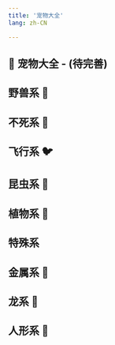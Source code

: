 ```yaml
---
title: '宠物大全'
lang: zh-CN

---
```



## 🐉 宠物大全 - (待完善)

<Valine />

## 野兽系 🦖
<Pet
  :pet="{
    num: '001',
    name: '虎人',
    level: 2,
    type: 'normal',
    images: {
      default: 'https://user-images.githubusercontent.com/78347270/115937668-69804200-a4d3-11eb-88d8-411c3fb1a650.gif',
    },
    race: '兽',
  }"
/>

<Pet
  :pet="{
    num: '002',
    name: '貓妖',
    level: 2,
    type: 'normal',
    images: {
      default: 'https://user-images.githubusercontent.com/78347270/115937654-67b67e80-a4d3-11eb-8328-66a62e20304e.gif',
    },
    race: '兽',
  }"
/>

<Pet
  :pet="{
    num: '003',
    name: '羅剎',
    level: 3,
    type: 'silver',
    images: {
      default: 'https://user-images.githubusercontent.com/78347270/115937667-69804200-a4d3-11eb-8c5f-26aa632e9bb4.gif',
    },
    race: '兽',
  }"
/>

<Pet
  :pet="{
    num: '004',
    name: '貓人',
    level: 3,
    type: 'silver',
    images: {
      default: 'https://user-images.githubusercontent.com/78347270/115937687-6dac5f80-a4d3-11eb-9ba0-89362a0055e4.gif',
    },
    race: '兽',
  }"
/>

<Pet
  :pet="{
    num: '004',
    name: '惡魔貓',
    level: 3,
    type: 'silver',
    images: {
      default: 'https://user-images.githubusercontent.com/78347270/115937679-6be29c00-a4d3-11eb-9769-531c2aaedff0.gif',
    },
    race: '兽',
  }"
/>

<Pet
  :pet="{
    num: '006',
    name: '妖狐',
    level: 4,
    type: 'silver',
    images: {
      default: 'https://user-images.githubusercontent.com/78347270/115937645-65542480-a4d3-11eb-870b-abbe6e95af4f.gif',
    },
    race: '兽',
  }"
/>

<Pet
  :pet="{
    num: '007',
    name: '穴熊',
    level: 3,
    type: 'normal',
    images: {
      default: 'https://raw.githubusercontent.com/crossgate-book/crossgate-images/main/04_%E5%AE%A0%E7%89%A9/%E9%87%8E%E5%85%BD%E7%B3%BB/%E7%A9%B4%E7%86%8A.gif',
    },
    race: '兽',
  }"
/>

<Pet
  :pet="{
    num: '008',
    name: '赤熊',
    level: 5,
    type: 'normal',
    images: {
      default: 'https://user-images.githubusercontent.com/78347270/115937658-684f1500-a4d3-11eb-9304-46bff29e7f66.gif',
    },
    race: '兽',
  }"
/>

<Pet
  :pet="{
    num: '009',
    name: '北極熊',
    level: 5,
    type: 'normal',
    images: {
      default: 'https://user-images.githubusercontent.com/78347270/115937625-61280700-a4d3-11eb-8ea9-cac79a13c12c.gif',
    },
    race: '兽',
  }"
/>

<Pet
  :pet="{
    num: '010',
    name: '赤目黑熊',
    level: 6,
    type: 'silver',
    images: {
      default: 'https://user-images.githubusercontent.com/78347270/115937655-67b67e80-a4d3-11eb-9962-9c511c17ec79.gif',
    },
    race: '兽',
  }"
/>

<Pet
  :pet="{
    num: '011',
    name: '貓熊',
    level: 7,
    type: 'gold',
    images: {
      default: 'https://user-images.githubusercontent.com/78347270/115937691-6edd8c80-a4d3-11eb-90d2-c4e7fddd8e9b.gif',
    },
    race: '兽',
  }"
/>

<Pet
  :pet="{
    num: '012',
    name: '大地鼠',
    level: 1,
    type: 'normal',
    images: {
      default: 'https://user-images.githubusercontent.com/78347270/115937647-65ecbb00-a4d3-11eb-8337-967c67d8aaa6.gif',
    },
    race: '兽',
  }"
/>

<Pet
  :pet="{
    num: '013',
    name: '惡夢鼠',
    level: 2,
    type: 'sliver',
    images: {
      default: 'https://user-images.githubusercontent.com/78347270/115937678-6be29c00-a4d3-11eb-8dbf-e28571541dc0.gif',
    },
    race: '兽',
  }"
/>
<Pet
  :pet="{
    num: '014',
    name: '火焰鼠',
    level: 1,
    type: 'normal',
    images: {
      default: 'https://user-images.githubusercontent.com/78347270/115937678-6be29c00-a4d3-11eb-8dbf-e28571541dc0.gif',
    },
    race: '兽',
  }"
/>
<Pet
  :pet="{
    num: '015',
    name: '寶石鼠',
    level: 2,
    type: 'sliver',
    images: {
      default: 'https://user-images.githubusercontent.com/78347270/115937664-68e7ab80-a4d3-11eb-9502-80b5f76af214.gif',
    },
    race: '兽',
  }"
/>
<Pet
  :pet="{
    num: '016',
    name: '水藍鼠',
    level: 6,
    type: 'gold',
    images: {
      default: 'https://user-images.githubusercontent.com/78347270/115937617-5f5e4380-a4d3-11eb-9e77-75e36722190d.gif',
    },
    race: '兽',
  }"
/>
<Pet
  :pet="{
    num: '017',
    name: '鼠王',
    level: 7,
    type: 'gold',
    images: {
      default: 'https://user-images.githubusercontent.com/78347270/115937697-6f762300-a4d3-11eb-8a70-e4636bfc3ed9.gif',
    },
    race: '兽',
  }"
/>
<Pet
  :pet="{
    num: '018',
    name: '地獄看門犬',
    level: 4,
    type: 'normal',
    images: {
      default: 'https://user-images.githubusercontent.com/78347270/115937639-6422f780-a4d3-11eb-849b-0270d9b66f45.gif',
    },
    race: '兽',
  }"
/>
<Pet
  :pet="{
    num: '019',
    name: '巨狼',
    level: 4,
    type: 'normal',
    images: {
      default: 'https://user-images.githubusercontent.com/78347270/115937628-61c09d80-a4d3-11eb-8313-3a6ab2d00c14.gif',
    },
    race: '兽',
  }"
/>
<Pet
  :pet="{
    num: '020',
    name: '地狱猎犬',
    level: 5,
    type: 'sliver',
    images: {
      default: 'https://user-images.githubusercontent.com/78347270/115937641-6422f780-a4d3-11eb-9153-37903518b5e2.gif',
    },
    race: '兽',
  }"
/>
<Pet
  :pet="{
    num: '021',
    name: '地獄妖犬',
    level: 5,
    type: 'sliver',
    images: {
      default: 'https://user-images.githubusercontent.com/78347270/115937638-638a6100-a4d3-11eb-9d62-84d666e758a8.gif',
    },
    race: '兽',
  }"
/>

<Pet
  :pet="{
    num: '159',
    name: '山飞甲',
    level: 5,
    type: 'normal',
    images: {
      default: 'https://user-images.githubusercontent.com/78347270/115938931-3dff5680-a4d7-11eb-9285-309c0e4f8565.gif',
    },
    race: '兽',
  }"
/>

<Pet
  :pet="{
    num: '160',
    name: '独角兽',
    level: 6,
    type: 'sliver',
    images: {
      default: 'https://user-images.githubusercontent.com/78347270/115937676-6b4a0580-a4d3-11eb-9992-78dd72da9d7b.gif',
    },
    race: '兽',
  }"
/>
<Pet
  :pet="{
    num: '161',
    name: '天马',
    level: 5,
    type: 'normal',
    images: {
      default: 'https://user-images.githubusercontent.com/78347270/115937613-5ec5ad00-a4d3-11eb-94c6-547aba8a6b07.gif',
    },
    race: '兽',
  }"
/>
<Pet
  :pet="{
    num: '162',
    name: '麒麟',
    level: 6,
    type: 'sliver',
    images: {
      default: 'https://user-images.githubusercontent.com/78347270/115937702-700eb980-a4d3-11eb-80ca-bc7c58a43494.gif',
    },
    race: '兽',
  }"
/>
<Pet
  :pet="{
    num: '163',
    name: '地底龟',
    level: 3,
    type: 'normal',
    images: {
      default: 'https://user-images.githubusercontent.com/78347270/115937637-638a6100-a4d3-11eb-8ca6-0b9eb09e7d2f.gif',
    },
    race: '兽',
  }"
/>
<Pet
  :pet="{
    num: '164',
    name: '海底龟',
    level: 4,
    type: 'sliver',
    images: {
      default: 'https://user-images.githubusercontent.com/78347270/115937680-6c7b3280-a4d3-11eb-9f6e-f9452d569bb0.gif',
    },
    race: '兽',
  }"
/>
<Pet
  :pet="{
    num: '165',
    name: '火焰龟',
    level: 3,
    type: 'normal',
    images: {
      default: 'https://user-images.githubusercontent.com/78347270/115937648-65ecbb00-a4d3-11eb-9b31-ce389fc664a0.gif',
    },
    race: '兽',
  }"
/>
<Pet
  :pet="{
    num: '166',
    name: '硬壳龟',
    level: 4,
    type: 'sliver',
    images: {
      default: 'https://user-images.githubusercontent.com/78347270/115937693-6edd8c80-a4d3-11eb-8e61-2708160c700d.gif',
    },
    race: '兽',
  }"
/>

<Pet
  :pet="{
    num: '1012',
    name: '改造大地鼠',
    level: -1,
    type: '',
    images: {
      default: 'https://user-images.githubusercontent.com/78347270/115937647-65ecbb00-a4d3-11eb-8337-967c67d8aaa6.gif',
    },
    race: '兽',
  }"
/>
<Pet
  :pet="{
    num: '1014',
    name: '改造火焰鼠',
    level: -1,
    type: '',
    images: {
      default: 'https://user-images.githubusercontent.com/78347270/115937649-66855180-a4d3-11eb-8b9b-86fe18544cee.gif',
    },
    race: '兽',
  }"
/>
<Pet
  :pet="{
    num: '1021',
    name: '改造地狱妖犬',
    level: -1,
    type: '',
    images: {
      default: 'https://user-images.githubusercontent.com/78347270/115937651-66855180-a4d3-11eb-950c-f045e942e66d.gif',
    },
    race: '兽',
  }"
/>



















## 不死系 🧟
<Pet
  :pet="{
    num: '022',
    name: '僵尸',
    level: 2,
    type: 'normal',
    images: {
      default: 'https://user-images.githubusercontent.com/78347270/115939414-0c878a80-a4d9-11eb-8742-1cefb0acd4bc.gif',
    },
    race: '不死',
  }"
/>
<Pet
  :pet="{
    num: '023',
    name: '丧尸',
    level: 3,
    type: 'sliver',
    images: {
      default: 'https://user-images.githubusercontent.com/78347270/115939416-0c878a80-a4d9-11eb-8e75-8195035b10d1.gif',
    },
    race: '不死',
  }"
/>
<Pet
  :pet="{
    num: '024',
    name: '食尸鬼',
    level: 2,
    type: 'normal',
    images: {
      default: 'https://user-images.githubusercontent.com/78347270/115939424-0ee9e480-a4d9-11eb-84ac-37cce382abaa.gif',
    },
    race: '不死',
  }"
/>
<Pet
  :pet="{
    num: '025',
    name: '腐尸',
    level: 2,
    type: 'normal',
    images: {
      default: 'https://user-images.githubusercontent.com/78347270/115939419-0db8b780-a4d9-11eb-88c2-e147e0b7e275.gif',
    },
    race: '不死',
  }"
/>

<Pet
  :pet="{
    num: '026',
    name: '木乃伊',
    level: 4,
    type: 'sliver',
    images: {
      default: 'https://user-images.githubusercontent.com/78347270/115939450-15785c00-a4d9-11eb-830e-75b6b4e05ebc.gif',
    },
    race: '不死',
  }"
/>

<Pet
  :pet="{
    num: '027',
    name: '骷髅战士',
    level: 3,
    type: 'normal',
    images: {
      default: 'https://user-images.githubusercontent.com/78347270/115939441-13160200-a4d9-11eb-930a-50ec1213bb24.gif',
    },
    race: '不死',
  }"
/>
<Pet
  :pet="{
    num: '028',
    name: '血骷髅',
    level: 4,
    type: 'sliver',
    images: {
      default: 'https://user-images.githubusercontent.com/78347270/115939459-17dab600-a4d9-11eb-987f-a390c5b4eeb4.gif',
    },
    race: '不死',
  }"
/>
<Pet
  :pet="{
    num: '029',
    name: '地狱骷髅',
    level: 3,
    type: 'normlal',
    images: {
      default: 'https://user-images.githubusercontent.com/78347270/115939455-16a98900-a4d9-11eb-8216-0b8d855b85c0.gif',
    },
    race: '不死',
  }"
/>
<Pet
  :pet="{
    num: '030',
    name: '武装骷髅',
    level: 4,
    type: 'normal',
    images: {
      default: 'https://user-images.githubusercontent.com/78347270/115939418-0d202100-a4d9-11eb-9668-972258e3a3ba.gif',
    },
    race: '不死',
  }"
/>
<Pet
  :pet="{
    num: '031',
    name: '骷髅海盗',
    level: 4,
    type: 'normal',
    images: {
      default: 'https://user-images.githubusercontent.com/78347270/115939442-13160200-a4d9-11eb-9daa-efa13e5fb710.gif',
    },
    race: '不死',
  }"
/>
<Pet
  :pet="{
    num: '032',
    name: '幽灵',
    level: 3,
    type: 'normal',
    images: {
      default: 'https://user-images.githubusercontent.com/78347270/115939420-0db8b780-a4d9-11eb-95cb-c2f1b2e93749.gif',
    },
    race: '不死',
  }"
/>
<Pet
  :pet="{
    num: '033',
    name: '鬼灵',
    level: 5,
    type: 'sliver',
    images: {
      default: 'https://user-images.githubusercontent.com/78347270/115939429-10b3a800-a4d9-11eb-91a2-533c5042cfdf.gif',
    },
    race: '不死',
  }"
/>
<Pet
  :pet="{
    num: '034',
    name: '亡灵',
    level: 5,
    type: 'sliver',
    images: {
      default: 'https://user-images.githubusercontent.com/78347270/115939446-14472f00-a4d9-11eb-960c-084545399ef8.gif',
    },
    race: '不死',
  }"
/>

<Pet
  :pet="{
    num: '035',
    name: '死灵',
    level: 4,
    type: 'normal',
    images: {
      default: 'https://user-images.githubusercontent.com/78347270/115939457-17421f80-a4d9-11eb-80be-c8398c41588b.gif',
    },
    race: '不死',
  }"
/>

<Pet
  :pet="{
    num: '167',
    name: '镰刀魔',
    level: 6,
    type: 'normal',
    images: {
      default: 'https://user-images.githubusercontent.com/78347270/115939444-13ae9880-a4d9-11eb-8125-9fcc052353c2.gif',
    },
    race: '不死',
  }"
/>

<Pet
  :pet="{
    num: '168',
    name: '暗黑僧侣',
    level: 7,
    type: 'sliver',
    images: {
      default: 'https://user-images.githubusercontent.com/78347270/115939435-114c3e80-a4d9-11eb-99de-fa856295112c.gif',
    },
    race: '不死',
  }"
/>

<Pet
  :pet="{
    num: '169',
    name: '斩首者',
    level: 7,
    type: 'sliver',
    images: {
      default: 'https://user-images.githubusercontent.com/78347270/115939417-0d202100-a4d9-11eb-8d01-552e35d5520c.gif',
    },
    race: '不死',
  }"
/>

<Pet
  :pet="{
    num: '170',
    name: '冥界死神',
    level: 6,
    type: 'normal',
    images: {
      default: 'https://user-images.githubusercontent.com/78347270/115939425-0f827b00-a4d9-11eb-8f0f-145d7beedd19.gif',
    },
    race: '不死',
  }"
/>
<Pet
  :pet="{
    num: '171',
    name: '牙骨',
    level: 3,
    type: 'normal',
    images: {
      default: 'https://user-images.githubusercontent.com/78347270/115939451-1610f280-a4d9-11eb-9bb9-be8dbcd7cd3e.gif',
    },
    race: '不死',
  }"
/>
<Pet
  :pet="{
    num: '172',
    name: '颚牙',
    level: 4,
    type: 'sliver',
    images: {
      default: 'https://user-images.githubusercontent.com/78347270/115939440-127d6b80-a4d9-11eb-8f06-18993b873da9.gif',
    },
    race: '不死',
  }"
/>
<Pet
  :pet="{
    num: '173',
    name: '巨牙',
    level: 3,
    type: 'normal',
    images: {
      default: 'https://user-images.githubusercontent.com/78347270/115939453-16a98900-a4d9-11eb-925c-44a27c201a12.gif',
    },
    race: '不死',
  }"
/>

<Pet
  :pet="{
    num: '174',
    name: '利牙',
    level: 4,
    type: 'sliver',
    images: {
      default: 'https://user-images.githubusercontent.com/78347270/115939461-18734c80-a4d9-11eb-82d7-6e3958507098.gif',
    },
    race: '不死',
  }"
/>




## 飞行系 🐦

<Pet
  :pet="{
    num: '036',
    name: '小石像怪',
    level: 1,
    type: 'normal',
    images: {
      default: 'https://user-images.githubusercontent.com/78347270/115859776-9ac52780-a46b-11eb-8faf-8b8ffce29bf6.gif',
    },
    race: '飞',
  }"
/>

<Pet
  :pet="{
    num: '037',
    name: '使魔',
    level: 2,
    type: 'normal',
    images: {
      default: 'https://user-images.githubusercontent.com/78347270/115859828-a44e8f80-a46b-11eb-900a-cf65d64da235.gif',
    },
    race: '飞',
  }"
/>

<Pet
  :pet="{
    num: '038',
    name: '水蓝鸟魔',
    level: 3,
    type: 'silver',
    images: {
      default: 'https://user-images.githubusercontent.com/78347270/115859790-9d278180-a46b-11eb-921b-e19a82f43063.gif',
    },
    race: '飞',
  }"
/>

<Pet
  :pet="{
    num: '039',
    name: '小恶魔',
    level: 3,
    type: 'silver',
    images: {
      default: 'https://user-images.githubusercontent.com/78347270/115859778-9b5dbe00-a46b-11eb-9f2c-6b0bd3a266a8.gif',
    },
    race: '飞',
  }"
/>

<Pet
  :pet="{
    num: '040',
    name: '迷你石像怪',
    level: 3,
    type: 'silver',
    images: {
      default: 'https://user-images.githubusercontent.com/78347270/115859872-aadd0700-a46b-11eb-8403-65eeb7bf7ef6.gif',
    },
    race: '飞',
  }"
/>

<Pet
  :pet="{
    num: '041',
    name: '丘比特',
    level: 7,
    type: 'gold',
    images: {
      default: 'https://user-images.githubusercontent.com/78347270/115859795-9dc01800-a46b-11eb-81b4-5cc2adf8a85c.gif',
    },
    race: '飞',
  }"
/>

<Pet
  :pet="{
    num: '042',
    name: '石像怪',
    level: 6,
    type: 'silver',
    images: {
      default: 'https://user-images.githubusercontent.com/78347270/115859804-9f89db80-a46b-11eb-8eef-61dc5e6c67a3.gif',
    },
    race: '飞',
  }"
/>

<Pet
  :pet="{
    num: '043',
    name: '血魔',
    level: 5,
    type: 'normal',
    images: {
      default: 'https://user-images.githubusercontent.com/78347270/115859812-a0bb0880-a46b-11eb-9440-bbae2706bdd9.gif',
    },
    race: '飞',
  }"
/>

<Pet
  :pet="{
    num: '044',
    name: '墮天使',
    level: 6,
    type: 'silver',
    images: {
      default: 'https://user-images.githubusercontent.com/78347270/115859875-ab759d80-a46b-11eb-9347-dbae6aa86ec5.gif',
    },
    race: '飞',
  }"
/>

<Pet
  :pet="{
    num: '045',
    name: '惡魔',
    level: 5,
    type: 'normal',
    images: {
      default: 'https://user-images.githubusercontent.com/78347270/115859867-a9abda00-a46b-11eb-8ba9-d84052c25df6.gif',
    },
    race: '飞',
  }"
/>


<Pet />

<Pet
  :pet="{
    num: '047',
    name: '掃把蝙蝠',
    level: 2,
    type: 'silver',
    images: {
      default: 'https://user-images.githubusercontent.com/78347270/115859807-a0227200-a46b-11eb-836c-8740564fa0c7.gif',
    },
    race: '飞',
  }"
/>

<Pet
  :pet="{
    num: '048',
    name: '迷你蝙蝠',
    level: 1,
    type: 'normal',
    images: {
      default: 'https://user-images.githubusercontent.com/78347270/115859873-aadd0700-a46b-11eb-81a6-7d74afb41509.gif',
    },
    race: '飞',
  }"
/>

<Pet
  :pet="{
    num: '049',
    name: '水果蝙蝠',
    level: 2,
    type: 'silver',
    images: {
      default: 'https://user-images.githubusercontent.com/78347270/115859789-9c8eeb00-a46b-11eb-9282-5663ee3a4638.gif',
    },
    race: '飞',
  }"
/>

<Pet
  :pet="{
    num: '050',
    name: '恶魔蝙蝠',
    level: 7,
    type: 'gold',
    images: {
      default: 'https://user-images.githubusercontent.com/78347270/115859868-aa447080-a46b-11eb-8f0c-51ce967bb68b.gif',
    },
    race: '飞',
  }"
/>

<Pet
  :pet="{
    num: '051',
    name: '天使蝙蝠',
    level: 7,
    type: 'gold',
    images: {
      default: 'https://user-images.githubusercontent.com/78347270/115859783-9c8eeb00-a46b-11eb-9ad0-0b08f99178f9.gif',
    },
    race: '飞',
  }"
/>

<Pet
  :pet="{
    num: '052',
    name: '大蝙蝠',
    level: 2,
    type: 'normal',
    images: {
      default: 'https://user-images.githubusercontent.com/78347270/115859775-9a2c9100-a46b-11eb-90a7-40eb5c522f4e.gif',
    },
    race: '飞',
  }"
/>


<Pet
  :pet="{
    num: '053',
    name: '巨蝙蝠',
    level: 4,
    type: 'normal',
    images: {
      default: 'https://user-images.githubusercontent.com/78347270/115859799-9e58ae80-a46b-11eb-9fd6-de3751952cf2.gif',
    },
    race: '飞',
  }"
/>

<Pet
  :pet="{
    num: '054',
    name: '海蝙蝠',
    level: 4,
    type: 'normal',
    images: {
      default: 'https://user-images.githubusercontent.com/78347270/115859870-aa447080-a46b-11eb-9e91-315bc958fbaa.gif',
    },
    race: '飞',
  }"
/>

<Pet
  :pet="{
    num: '055',
    name: '胖蝙蝠',
    level: 5,
    type: 'silver',
    images: {
      default: 'https://user-images.githubusercontent.com/78347270/115859864-a9abda00-a46b-11eb-9cd7-928163970410.gif',
    },
    race: '飞',
  }"
/>

<Pet
  :pet="{
    num: '056',
    name: '兔耳蝙蝠',
    level: 4,
    type: 'silver',
    images: {
      default: 'https://user-images.githubusercontent.com/78347270/115859832-a57fbc80-a46b-11eb-9ba6-5778532f3f2a.gif',
    },
    race: '飞',
  }"
/>

<Pet
  :pet="{
    num: '175',
    name: '獅鷲獸',
    level: 6,
    type: 'normal',
    images: {
      default: 'https://user-images.githubusercontent.com/78347270/115859859-a9134380-a46b-11eb-9da8-2bb7e8360db5.gif',
    },
    race: '飞',
  }"
  size="big"
/>

<Pet
  :pet="{
    num: '176',
    name: '變種獅鷲獸',
    level: 6,
    type: 'normal',
    images: {
      default: 'https://user-images.githubusercontent.com/78347270/115859836-a57fbc80-a46b-11eb-9325-b1f0a6fcf8a0.gif',
    },
    race: '飞',
  }"
  size="big"
/>

<Pet
  :pet="{
    num: '177',
    name: '布雷歐',
    level: 7,
    type: 'silver',
    images: {
      default: 'https://user-images.githubusercontent.com/78347270/115859802-9e58ae80-a46b-11eb-99cc-4872b40a6e29.gif',
    },
    race: '飞',
  }"
  size="big"
/>

<Pet
  :pet="{
    num: '178',
    name: '依格羅斯',
    level: 7,
    type: 'silver',
    images: {
      default: 'https://user-images.githubusercontent.com/78347270/115859829-a44e8f80-a46b-11eb-82ed-d7f3696ea3d9.gif',
    },
    race: '飞',
  }"
  size="big"
/>

<Pet
  :pet="{
    num: '179',
    name: '托羅帝鳥',
    level: 3,
    type: 'normal',
    images: {
      default: 'https://user-images.githubusercontent.com/78347270/115859805-9f89db80-a46b-11eb-8bbb-66f837860c03.gif',
    },
    race: '飞',
  }"
/>

<Pet
  :pet="{
    num: '180',
    name: '岩地跑者',
    level: 3,
    type: 'normal',
    images: {
      default: 'https://user-images.githubusercontent.com/78347270/115859839-a6b0e980-a46b-11eb-842a-b5981861d912.gif',
    },
    race: '飞',
  }"
/>

<Pet
  :pet="{
    num: '181',
    name: '火焰啄木鳥',
    level: 3,
    type: 'normal',
    images: {
      default: 'https://user-images.githubusercontent.com/78347270/115859791-9d278180-a46b-11eb-8fb2-55fb12582a8f.gif',
    },
    race: '飞',
  }"
/>

<Pet
  :pet="{
    num: '182',
    name: '狂奔鳥',
    level: 3,
    type: 'normal',
    images: {
      default: 'https://user-images.githubusercontent.com/78347270/115859827-a3b5f900-a46b-11eb-8429-8252838fa2b3.gif',
    },
    race: '飞',
  }"
/>

<Pet
  :pet="{
    num: '5208',
    name: '虛弱的雛鳥',
    level: -1,
    type: 'normal',
    images: {
      default: 'https://user-images.githubusercontent.com/78347270/115859827-a3b5f900-a46b-11eb-8429-8252838fa2b3.gif',
    },
    race: '飞',
  }"
/>

<Pet
  :pet="{
    num: '?',
    name: '奇美拉',
    level: -1,
    type: 'normal',
    images: {
      default: 'https://user-images.githubusercontent.com/78347270/115859820-a284cc00-a46b-11eb-9d33-d15929c3f464.gif',
    },
    race: '飞',
  }"
  size="large"
/>

<Pet
  :pet="{
    num: '?',
    name: '艾克尼奇美拉',
    level: -1,
    type: 'normal',
    images: {
      default: 'https://user-images.githubusercontent.com/78347270/115866362-88032080-a474-11eb-8bd7-fb49c55e6c64.gif',
    },
    race: '飞',
  }"
  size="large"
/>

<Pet
  :pet="{
    num: '11514',
    name: '佛魯斯奇美拉',
    level: -1,
    type: 'normal',
    images: {
      default: 'https://user-images.githubusercontent.com/78347270/115859813-a0bb0880-a46b-11eb-908c-421a99db8da4.gif',
    },
    race: '飞',
  }"
  size="large"
/>

<Pet
  :pet="{
    num: '?',
    name: '依鲁特奇美拉',
    level: -1,
    type: 'normal',
    images: {
      default: 'https://user-images.githubusercontent.com/78347270/115866150-39ee1d00-a474-11eb-8e6a-b153ce06f9f8.gif',
    },
    race: '飞',
  }"
  size="large"
/>

<Pet
  :pet="{
    num: '1047',
    name: '改造掃把蝙蝠',
    level: -1,
    type: 'normal',
    images: {
      default: 'https://user-images.githubusercontent.com/78347270/115859807-a0227200-a46b-11eb-836c-8740564fa0c7.gif',
    },
    race: '飞',
  }"
/>



## 昆虫系 🦗

<Pet
  :pet="{
    num: '057',
    name: '蓝蝎',
    level: 5,
    type: 'sliver',
    images: {
      default: 'https://user-images.githubusercontent.com/78347270/115956348-22c43380-a537-11eb-877a-8b7b48930390.gif',
    },
    race: '昆',
  }"
/>
<Pet
  :pet="{
    num: '058',
    name: '红蝎',
    level: 4,
    type: 'normal',
    images: {
      default: 'https://user-images.githubusercontent.com/78347270/115956326-1dff7f80-a537-11eb-8d66-c1e3efe42a5a.gif',
    },
    race: '昆',
  }"
/>
<Pet
  :pet="{
    num: '059',
    name: '黄蝎',
    level: 5,
    type: 'sliver',
    images: {
      default: 'https://user-images.githubusercontent.com/78347270/115956329-1e981600-a537-11eb-880b-ae535108c7a7.gif',
    },
    race: '昆',
  }"
/>
<Pet
  :pet="{
    num: '060',
    name: '杀手蝎',
    level: 4,
    type: 'normal',
    images: {
      default: 'https://user-images.githubusercontent.com/78347270/115956323-1cce5280-a537-11eb-8113-0c54d8b4b15f.gif',
    },
    race: '昆',
  }"
/>
<Pet
  :pet="{
    num: '061',
    name: '杀人蜂',
    level: 4,
    type: 'sliver',
    images: {
      default: 'https://user-images.githubusercontent.com/78347270/115956321-1c35bc00-a537-11eb-9f7d-145506379c3b.gif',
    },
    race: '昆',
  }"
/>
<Pet
  :pet="{
    num: '062',
    name: '异针蜂',
    level: 3,
    type: 'normal',
    images: {
      default: 'https://user-images.githubusercontent.com/78347270/115956320-1b9d2580-a537-11eb-97a1-85308f3a11d7.gif',
    },
    race: '昆',
  }"
/>
<Pet
  :pet="{
    num: '063',
    name: '虎头蜂',
    level: 4,
    type: 'sliver',
    images: {
      default: 'https://user-images.githubusercontent.com/78347270/115956335-1fc94300-a537-11eb-82a4-ba27f02e85b6.gif',
    },
    race: '昆',
  }"
/>
<Pet
  :pet="{
    num: '064',
    name: '黄蜂',
    level: 2,
    type: 'normal',
    images: {
      default: 'https://user-images.githubusercontent.com/78347270/115956342-20fa7000-a537-11eb-8fa0-9a90121d3365.gif',
    },
    race: '昆',
  }"
/>
<Pet
  :pet="{
    num: '065',
    name: '死亡蜂',
    level: 4,
    type: 'sliver',
    images: {
      default: 'https://user-images.githubusercontent.com/78347270/115956324-1d66e900-a537-11eb-8c0c-eaaee7e44939.gif',
    },
    race: '昆',
  }"
/>
<Pet
  :pet="{
    num: '066',
    name: '螳螂',
    level: 5,
    type: 'normal',
    images: {
      default: 'https://user-images.githubusercontent.com/78347270/115956332-1f30ac80-a537-11eb-98c7-9d47e736c1a1.gif',
    },
    race: '昆',
  }"
/>
<Pet
  :pet="{
    num: '067',
    name: '杀人螳螂',
    level: 6,
    type: 'sliver',
    images: {
      default: 'https://user-images.githubusercontent.com/78347270/115956322-1c35bc00-a537-11eb-94c1-e3137be662b7.gif',
    },
    race: '昆',
  }"
/>
<Pet
  :pet="{
    num: '068',
    name: '赤目螳螂',
    level: 6,
    type: 'sliver',
    images: {
      default: 'https://user-images.githubusercontent.com/78347270/115956333-1f30ac80-a537-11eb-8f1b-a1f07f2adb61.gif',
    },
    race: '昆',
  }"
/>
<Pet
  :pet="{
    num: '069',
    name: '死灰螳螂',
    level: 6,
    type: 'sliver',
    images: {
      default: 'https://user-images.githubusercontent.com/78347270/115956325-1d66e900-a537-11eb-9614-2e6edeb49028.gif',
    },
    race: '昆',
  }"
/>
<Pet
  :pet="{
    num: '070',
    name: '致命螳螂',
    level: 5,
    type: 'normal',
    images: {
      default: 'https://user-images.githubusercontent.com/78347270/115956338-20fa7000-a537-11eb-8458-75876ee37ce8.gif',
    },
    race: '昆',
  }"
/>
<Pet
  :pet="{
    num: '071',
    name: '土蜘蛛',
    level: 2,
    type: 'normal',
    images: {
      default: 'https://user-images.githubusercontent.com/78347270/115956315-1a6bf880-a537-11eb-9a8a-03ca261a1821.gif',
    },
    race: '昆',
  }"
/>
<Pet
  :pet="{
    num: '072',
    name: '水蜘蛛',
    level: 3,
    type: 'sliver',
    images: {
      default: 'https://user-images.githubusercontent.com/78347270/115956314-19d36200-a537-11eb-9146-f7981ea60219.gif',
    },
    race: '昆',
  }"
/>
<Pet
  :pet="{
    num: '073',
    name: '火蜘蛛',
    level: 2,
    type: 'normal',
    images: {
      default: 'https://user-images.githubusercontent.com/78347270/115956317-1b048f00-a537-11eb-8cfb-5ede1a85a6d4.gif',
    },
    race: '昆',
  }"
/>
<Pet
  :pet="{
    num: '074',
    name: '火蜘蛛',
    level: 3,
    type: 'sliver',
    images: {
      default: 'https://user-images.githubusercontent.com/78347270/115956318-1b048f00-a537-11eb-90a8-ec90217a0e47.gif',
    },
    race: '昆',
  }"
/>
<Pet
  :pet="{
    num: '183',
    name: '甲虫',
    level: 4,
    type: 'normal',
    images: {
      default: 'https://user-images.githubusercontent.com/78347270/115956319-1b9d2580-a537-11eb-8237-2831d3f729ee.gif',
    },
    race: '昆',
  }"
/>
<Pet
  :pet="{
    num: '184',
    name: '掘地虫',
    level: 5,
    type: 'sliver',
    images: {
      default: 'https://user-images.githubusercontent.com/78347270/115956339-20fa7000-a537-11eb-9807-134a1d7ad0a9.gif',
    },
    race: '昆',
  }"
/>
<Pet
  :pet="{
    num: '185',
    name: '楸型虫',
    level: 4,
    type: 'normal',
    images: {
      default: 'https://user-images.githubusercontent.com/78347270/115956346-222b9d00-a537-11eb-99c4-ca98bece351f.gif',
    },
    race: '昆',
  }"
/>
<Pet
  :pet="{
    num: '186',
    name: '楸型虫',
    level: 5,
    type: 'sliver',
    images: {
      default: 'https://user-images.githubusercontent.com/78347270/115956336-2061d980-a537-11eb-963c-ec951181c2fa.gif',
    },
    race: '昆',
  }"
/>
<Pet
  :pet="{
    num: '1059',
    name: '改造黄蝎',
    level: -1,
    type: 'normal',
    images: {
      default: 'https://user-images.githubusercontent.com/78347270/115956344-21930680-a537-11eb-9ca9-e719409801f5.gif',
    },
    race: '昆',
  }"
/>
<Pet
  :pet="{
    num: '1072',
    name: '改造水蜘蛛',
    level: -1,
    type: 'normal',
    images: {
      default: 'https://user-images.githubusercontent.com/78347270/115956316-1a6bf880-a537-11eb-966e-5aacd14040a7.gif',
    },
    race: '昆',
  }"
/>

## 植物系 🌵

<Pet
  :pet="{
    num: '075',
    name: '树精',
    level: 2,
    type: 'normal',
    images: {
      default: 'https://user-images.githubusercontent.com/78347270/115957208-070f5c00-a53c-11eb-964d-cd69fbd47e9b.gif',
    },
    race: '植',
  }"
/>
<Pet
  :pet="{
    num: '076',
    name: '死亡树精',
    level: 4,
    type: 'sliver',
    images: {
      default: 'https://user-images.githubusercontent.com/78347270/115957202-05459880-a53c-11eb-9a64-fd63c4dbe23a.gif',
    },
    race: '植',
  }"
/>
<Pet
  :pet="{
    num: '077',
    name: '黄金树精',
    level: 7,
    type: 'gold',
    images: {
      default: 'https://user-images.githubusercontent.com/78347270/115957224-0b3b7980-a53c-11eb-82ad-572a3eb0a51e.gif',
    },
    race: '植',
  }"
/>
<Pet
  :pet="{
    num: '078',
    name: '黄金树精',
    level: 4,
    type: 'sliver',
    images: {
      default: 'https://user-images.githubusercontent.com/78347270/115957221-0a0a4c80-a53c-11eb-8f9d-1f53e2324739.gif',
    },
    race: '植',
  }"
/>
<Pet
  :pet="{
    num: '079',
    name: '冰冷树精',
    level: 3,
    type: 'normal',
    images: {
      default: 'https://user-images.githubusercontent.com/78347270/115957200-04ad0200-a53c-11eb-8643-fa00ab16c9c8.gif',
    },
    race: '植',
  }"
/>
<Pet
  :pet="{
    num: '080',
    name: '沼泽树精',
    level: 4,
    type: 'sliver',
    images: {
      default: 'https://user-images.githubusercontent.com/78347270/115957207-0676c580-a53c-11eb-82df-8357073815d6.gif',
    },
    race: '植',
  }"
/>
<Pet
  :pet="{
    num: '081',
    name: '妖草',
    level: 2,
    type: 'normal',
    images: {
      default: 'https://user-images.githubusercontent.com/78347270/115957205-0676c580-a53c-11eb-98cc-4649521d5ba4.gif',
    },
    race: '植',
  }"
/>
<Pet
  :pet="{
    num: '082',
    name: '曼陀罗草',
    level: 3,
    type: 'sliver',
    images: {
      default: 'https://user-images.githubusercontent.com/78347270/115957398-1fcc4180-a53d-11eb-90af-bba5921199dc.gif',
    },
    race: '植',
  }"
/>
<Pet
  :pet="{
    num: '083',
    name: '妖花',
    level: 2,
    type: 'normal',
    images: {
      default: 'https://user-images.githubusercontent.com/78347270/115957436-6457dd00-a53d-11eb-9153-e72dae912857.gif',
    },
    race: '植',
  }"
/>
<Pet
  :pet="{
    num: '084',
    name: '人魔草',
    level: 3,
    type: 'sliver',
    images: {
      default: 'https://user-images.githubusercontent.com/78347270/115957195-024aa800-a53c-11eb-9a95-d5107b47d00e.gif',
    },
    race: '植',
  }"
/>
<Pet
  :pet="{
    num: '085',
    name: '绿色口臭鬼',
    level: 4,
    type: 'normal',
    images: {
      default: 'https://user-images.githubusercontent.com/78347270/115957209-07a7f280-a53c-11eb-9cfb-525bf5e99594.gif',
    },
    race: '植',
  }"
/>
<Pet
  :pet="{
    num: '086',
    name: '黄色口臭鬼',
    level: 4,
    type: 'normal',
    images: {
      default: 'https://user-images.githubusercontent.com/78347270/115957223-0b3b7980-a53c-11eb-89e2-28f069fbce8a.gif',
    },
    race: '植',
  }"
/>
<Pet
  :pet="{
    num: '087',
    name: '蓝色口臭鬼',
    level: 5,
    type: 'sliver',
    images: {
      default: 'https://user-images.githubusercontent.com/78347270/115957230-0d053d00-a53c-11eb-9fdc-aee2313320a9.gif',
    },
    race: '植',
  }"
/>
<Pet
  :pet="{
    num: '088',
    name: '红色口臭鬼',
    level: 5,
    type: 'sliver',
    images: {
      default: 'https://user-images.githubusercontent.com/78347270/115957203-05de2f00-a53c-11eb-8458-357c6771ee19.gif',
    },
    race: '植',
  }"
/>
<Pet
  :pet="{
    num: '089',
    name: '凶暴仙人掌',
    level: 3,
    type: 'normal',
    images: {
      default: 'https://user-images.githubusercontent.com/78347270/115957197-04146b80-a53c-11eb-8a0d-b1621289191a.gif',
    },
    race: '植',
  }"
/>

<Pet
  :pet="{
    num: '090',
    name: '武术仙人掌',
    level: 4,
    type: 'sliver',
    images: {
      default: 'https://user-images.githubusercontent.com/78347270/115957213-08408900-a53c-11eb-820d-5639a03dfd65.gif',
    },
    race: '植',
  }"
/>

<Pet
  :pet="{
    num: '091',
    name: '兔耳仙人掌',
    level: 4,
    type: 'sliver',
    images: {
      default: 'https://user-images.githubusercontent.com/78347270/115957211-08408900-a53c-11eb-8551-2e4ed43be711.gif',
    },
    race: '植',
  }"
/>
<Pet
  :pet="{
    num: '092',
    name: '火焰舞者',
    level: 5,
    type: 'gold',
    images: {
      default: 'https://user-images.githubusercontent.com/78347270/115957199-04146b80-a53c-11eb-8d32-d2bb96ced53c.gif',
    },
    race: '植',
  }"
/>
<Pet
  :pet="{
    num: '187',
    name: '翠绿菇',
    level: 5,
    type: 'sliver',
    images: {
      default: 'https://user-images.githubusercontent.com/78347270/115957226-0bd41000-a53c-11eb-8701-84a44a046e72.gif',
    },
    race: '植',
  }"
/>
<Pet
  :pet="{
    num: '188',
    name: '水蓝菇',
    level: 4,
    type: 'normal',
    images: {
      default: 'https://user-images.githubusercontent.com/78347270/115957206-0676c580-a53c-11eb-80ef-d7d51ab5f9a8.gif',
    },
    race: '植',
  }"
/>
<Pet
  :pet="{
    num: '189',
    name: '粉红菇',
    level: 4,
    type: 'normal',
    images: {
      default: 'https://user-images.githubusercontent.com/78347270/115957220-0a0a4c80-a53c-11eb-862f-b5f972e4648d.gif',
    },
    race: '植',
  }"
/>
<Pet
  :pet="{
    num: '190',
    name: '星菇',
    level: 5,
    type: 'sliver',
    images: {
      default: 'https://user-images.githubusercontent.com/78347270/115957217-0971b600-a53c-11eb-91a2-648e4c8d0aa6.gif',
    },
    race: '植',
  }"
/>
<Pet
  :pet="{
    num: '1075',
    name: '改造树精',
    level: -1,
    type: 'normal',
    images: {
      default: 'https://user-images.githubusercontent.com/78347270/115957218-0971b600-a53c-11eb-94f8-522e071d457a.gif',
    },
    race: '植',
  }"
/>
<Pet
  :pet="{
    num: '1085',
    name: '改造绿色口臭鬼',
    level: -1,
    type: 'normal',
    images: {
      default: 'https://user-images.githubusercontent.com/78347270/115957209-07a7f280-a53c-11eb-9cfb-525bf5e99594.gif',
    },
    race: '植',
  }"
/>

## 特殊系 

<Pet
  :pet="{
    num: '094',
    name: '史莱姆',
    level: 1,
    type: 'normal',
    images: {
      default: 'https://user-images.githubusercontent.com/78347270/115957955-3c1dad80-a540-11eb-9587-fc25cfbf7d27.gif',
    },
    race: '特',
  }"
/>

<Pet
  :pet="{
    num: '095',
    name: '液态史莱姆',
    level: 2,
    type: 'normal',
    images: {
      default: 'https://user-images.githubusercontent.com/78347270/115957967-3f189e00-a540-11eb-9d67-f9f5f7c1d3c3.gif',
    },
    race: '特',
  }"
/>
<Pet
  :pet="{
    num: '096',
    name: '果冻史莱姆',
    level: 3,
    type: 'sliver',
    images: {
      default: 'https://user-images.githubusercontent.com/78347270/115957963-3e800780-a540-11eb-918c-82853091bb0b.gif',
    },
    race: '特',
  }"
/>
<Pet
  :pet="{
    num: '097',
    name: '布丁史莱姆',
    level: 3,
    type: 'sliver',
    images: {
      default: 'https://user-images.githubusercontent.com/78347270/115957945-3a53ea00-a540-11eb-8ca0-70ba4d5ff56a.gif',
    },
    race: '特',
  }"
/>
<Pet
  :pet="{
    num: '098',
    name: '火精',
    level: 6,
    type: 'gold',
    images: {
      default: 'https://user-images.githubusercontent.com/78347270/115957952-3c1dad80-a540-11eb-8c12-7f158a1f09cb.gif',
    },
    race: '特',
  }"
/>
<Pet
  :pet="{
    num: '099',
    name: '风精',
    level: 6,
    type: 'gold',
    images: {
      default: 'https://user-images.githubusercontent.com/78347270/115957953-3c1dad80-a540-11eb-94c5-5be87b8550a3.gif',
    },
    race: '特',
  }"
/>
<Pet
  :pet="{
    num: '100',
    name: '水精',
    level: 6,
    type: 'gold',
    images: {
      default: 'https://user-images.githubusercontent.com/78347270/115957939-3922bd00-a540-11eb-812b-b0f9f76db5a4.gif',
    },
    race: '特',
  }"
/>
<Pet
  :pet="{
    num: '101',
    name: '地精',
    level: 6,
    type: 'gold',
    images: {
      default: 'https://user-images.githubusercontent.com/78347270/115957949-3aec8080-a540-11eb-9b84-54733fd5a52d.gif',
    },
    race: '特',
  }"
/>
<Pet
  :pet="{
    num: '102',
    name: '顽皮炸弹',
    level: 1,
    type: 'normal',
    images: {
      default: 'https://user-images.githubusercontent.com/78347270/115957971-4049cb00-a540-11eb-95de-bcfe657d6e09.gif',
    },
    race: '特',
  }"
/>
<Pet
  :pet="{
    num: '103',
    name: '宝贝炸弹',
    level: 2,
    type: 'sliver',
    images: {
      default: 'https://user-images.githubusercontent.com/78347270/115957961-3de77100-a540-11eb-9f92-3b7142e1aa13.gif',
    },
    race: '特',
  }"
/>
<Pet
  :pet="{
    num: '104',
    name: '大炸弹',
    level: 2,
    type: 'sliver',
    images: {
      default: 'https://user-images.githubusercontent.com/78347270/115957950-3b851700-a540-11eb-8278-2651ab6db457.gif',
    },
    race: '特',
  }"
/>
<Pet
  :pet="{
    num: '105',
    name: '漂浮炸弹',
    level: 1,
    type: 'sliver',
    images: {
      default: 'https://user-images.githubusercontent.com/78347270/115957958-3d4eda80-a540-11eb-96a4-891265d4628d.gif',
    },
    race: '特',
  }"
/>
<Pet
  :pet="{
    num: '106',
    name: '丸子炸弹',
    level: 7,
    type: 'gold',
    images: {
      default: 'https://user-images.githubusercontent.com/78347270/115957934-3758f980-a540-11eb-9a42-d64197bc1b5e.gif',
    },
    race: '特',
  }"
/>
<Pet
  :pet="{
    num: '107',
    name: '幻影',
    level: 6,
    type: 'normal',
    images: {
      default: 'https://user-images.githubusercontent.com/78347270/115957938-388a2680-a540-11eb-8561-5d68a5420772.gif',
    },
    race: '特',
  }"
/>
<Pet
  :pet="{
    num: '108',
    name: '旋律影子',
    level: 6,
    type: 'normal',
    images: {
      default: 'https://user-images.githubusercontent.com/78347270/115957972-40e26180-a540-11eb-891f-374840cc8151.gif',
    },
    race: '特',
  }"
/>
<Pet
  :pet="{
    num: '109',
    name: '暗影',
    level: 6,
    type: 'normal',
    images: {
      default: 'https://user-images.githubusercontent.com/78347270/115957978-42138e80-a540-11eb-8d07-860abcde56b9.gif',
    },
    race: '特',
  }"
/>
<Pet
  :pet="{
    num: '110',
    name: '阴影',
    level: 6,
    type: 'normal',
    images: {
      default: 'https://user-images.githubusercontent.com/78347270/115957959-3d4eda80-a540-11eb-9fb0-6f52c9d437ee.gif',
    },
    race: '特',
  }"
/>
<Pet
  :pet="{
    num: '191',
    name: '绿烟',
    level: 4,
    type: 'normal',
    images: {
      default: 'https://user-images.githubusercontent.com/78347270/115957974-40e26180-a540-11eb-8193-9a374507a70a.gif',
    },
    race: '特',
  }"
/>
<Pet
  :pet="{
    num: '192',
    name: '烟雾',
    level: 4,
    type: 'normal',
    images: {
      default: 'https://user-images.githubusercontent.com/78347270/115957969-3fb13480-a540-11eb-9bec-2d19c7bb2ef0.gif',
    },
    race: '特',
  }"
/>
<Pet
  :pet="{
    num: '193',
    name: '烟罗',
    level: 5,
    type: 'sliver',
    images: {
      default: 'https://user-images.githubusercontent.com/78347270/115957957-3cb64400-a540-11eb-82c9-23ca5b7dd2d7.gif',
    },
    race: '特',
  }"
/>
<Pet
  :pet="{
    num: '194',
    name: '棉球',
    level: 5,
    type: 'sliver',
    images: {
      default: 'https://user-images.githubusercontent.com/78347270/115957977-417af800-a540-11eb-86bb-dba594a130fe.gif',
    },
    race: '特',
  }"
/>
<Pet
  :pet="{
    num: '1110',
    name: '改造阴影',
    level: -1,
    type: 'normal',
    images: {
      default: 'https://user-images.githubusercontent.com/78347270/115957959-3d4eda80-a540-11eb-9fb0-6f52c9d437ee.gif',
    },
    race: '特',
  }"
/>

## 金属系 🤖

<Pet
  :pet="{
    num: '111',
    name: '血腥之刃',
    level: 6,
    type: 'sliver',
    images: {
      default: 'https://user-images.githubusercontent.com/78347270/115958452-8f90fb00-a542-11eb-961b-f53abecdd433.gif',
    },
    race: '金',
  }"
/>
<Pet
  :pet="{
    num: '112',
    name: '杀龙之刃',
    level: 5,
    type: 'normal',
    images: {
      default: 'https://user-images.githubusercontent.com/78347270/115958456-90c22800-a542-11eb-80b9-fcc702004f29.gif',
    },
    race: '金',
  }"
/>
<Pet
  :pet="{
    num: '113',
    name: '火焰之刃',
    level: 5,
    type: 'normal',
    images: {
      default: 'https://user-images.githubusercontent.com/78347270/115958446-8dc73780-a542-11eb-9494-5700e9f32a69.gif',
    },
    race: '金',
  }"
/>
<Pet
  :pet="{
    num: '114',
    name: '烈风之刃',
    level: 6,
    type: 'sliver',
    images: {
      default: 'https://user-images.githubusercontent.com/78347270/115958477-961f7280-a542-11eb-86aa-9f6d62698eab.gif',
    },
    race: '金',
  }"
/>
<Pet
  :pet="{
    num: '115',
    name: '吓人箱',
    level: 2,
    type: 'normal',
    images: {
      default: 'https://user-images.githubusercontent.com/78347270/115958627-22319a00-a543-11eb-95f5-fa1c1f9059c4.gif',
    },
    race: '金',
  }"
/>

<Pet
  :pet="{
    num: '116',
    name: '兔耳吓人箱',
    level: 2,
    type: 'normal',
    images: {
      default: 'https://user-images.githubusercontent.com/78347270/115958640-31184c80-a543-11eb-9793-bd06e36e80ff.gif',
    },
    race: '金',
  }"
/>
<Pet
  :pet="{
    num: '117',
    name: '红魔吓人箱',
    level: 3,
    type: 'normal',
    images: {
      default: 'https://user-images.githubusercontent.com/78347270/115958674-5dcc6400-a543-11eb-9825-86425a0bd077.gif',
    },
    race: '金',
  }"
/>
<Pet
  :pet="{
    num: '118',
    name: '蓝魔吓人箱',
    level: 3,
    type: 'normal',
    images: {
      default: 'https://user-images.githubusercontent.com/78347270/115958671-5c9b3700-a543-11eb-9b03-6ef9f94f5a39.gif',
    },
    race: '金',
  }"
/>

<Pet
  :pet="{
    num: '119',
    name: '蓝魔吓人箱',
    level: 3,
    type: 'normal',
    images: {
      default: 'https://user-images.githubusercontent.com/78347270/115958673-5dcc6400-a543-11eb-9b1b-bbc7d3e03691.gif',
    },
    race: '金',
  }"
/>

<Pet
  :pet="{
    num: '120',
    name: '纯白吓人箱',
    level: 7,
    type: 'sliver',
    images: {
      default: 'https://user-images.githubusercontent.com/78347270/115958672-5d33cd80-a543-11eb-882f-593ce080fc0e.gif',
    },
    race: '金',
  }"
/>

<Pet
  :pet="{
    num: '121',
    name: '冰怪',
    level: 4,
    type: 'normal',
    images: {
      default: 'https://user-images.githubusercontent.com/78347270/115958453-8f90fb00-a542-11eb-814d-976105a5df79.gif',
    },
    race: '金',
  }"
/>

<Pet
  :pet="{
    num: '122',
    name: '石怪',
    level: 4,
    type: 'normal',
    images: {
      default: 'https://user-images.githubusercontent.com/78347270/115958451-8ef86480-a542-11eb-9a4b-90defbb2ddbe.gif',
    },
    race: '金',
  }"
/>

<Pet
  :pet="{
    num: '123',
    name: '银怪',
    level: 5,
    type: 'sliver',
    images: {
      default: 'https://user-images.githubusercontent.com/78347270/115958484-97e93600-a542-11eb-9f03-018fe0cae4cd.gif',
    },
    race: '金',
  }"
/>

<Pet
  :pet="{
    num: '124',
    name: '金怪',
    level: 5,
    type: 'sliver',
    images: {
      default: 'https://user-images.githubusercontent.com/78347270/115958472-9455af00-a542-11eb-814d-961b7816f00a.gif',
    },
    race: '金',
  }"
/>

<Pet
  :pet="{
    num: '125',
    name: '恶魔螃蟹',
    level: 2,
    type: 'normal',
    images: {
      default: 'https://user-images.githubusercontent.com/78347270/115958476-9586dc00-a542-11eb-8877-1828211a339b.gif',
    },
    race: '金',
  }"
/>

<Pet
  :pet="{
    num: '126',
    name: '水晶螃蟹',
    level: 2,
    type: 'normal',
    images: {
      default: 'https://user-images.githubusercontent.com/78347270/115958445-8d2ea100-a542-11eb-8a67-f90004d0fc3e.gif',
    },
    race: '金',
  }"
/>

<Pet
  :pet="{
    num: '127',
    name: '铁剪螃蟹',
    level: 3,
    type: 'sliver',
    images: {
      default: 'https://user-images.githubusercontent.com/78347270/115958481-96b80900-a542-11eb-9399-db4651ed32fe.gif',
    },
    race: '金',
  }"
/>

<Pet
  :pet="{
    num: '127',
    name: '铁剪螃蟹',
    level: 3,
    type: 'sliver',
    images: {
      default: 'https://user-images.githubusercontent.com/78347270/115958481-96b80900-a542-11eb-9399-db4651ed32fe.gif',
    },
    race: '金',
  }"
/>
<Pet
  :pet="{
    num: '128',
    name: '黄金螃蟹',
    level: 3,
    type: 'sliver',
    images: {
      default: 'https://user-images.githubusercontent.com/78347270/115958486-97e93600-a542-11eb-91d2-1f54b59911bc.gif',
    },
    race: '金',
  }"
/>
<Pet
  :pet="{
    num: '195',
    name: '盾',
    level: 6,
    type: 'sliver',
    images: {
      default: 'https://user-images.githubusercontent.com/78347270/115958486-97e93600-a542-11eb-91d2-1f54b59911bc.gif',
    },
    race: '金',
  }"
/>
<Pet
  :pet="{
    num: '195',
    name: '盾',
    level: 6,
    type: 'sliver',
    images: {
      default: 'https://user-images.githubusercontent.com/78347270/115958473-94ee4580-a542-11eb-8481-7417592e429f.gif',
    },
    race: '金',
  }"
/>
<Pet
  :pet="{
    num: '196',
    name: '潜盾',
    level: 5,
    type: 'normal',
    images: {
      default: 'https://user-images.githubusercontent.com/78347270/115958495-9a4b9000-a542-11eb-9442-42e83f4d5b42.gif',
    },
    race: '金',
  }"
/>
<Pet
  :pet="{
    num: '197',
    name: '强盾',
    level: 5,
    type: 'normal',
    images: {
      default: 'https://user-images.githubusercontent.com/78347270/115958487-9881cc80-a542-11eb-8a60-eae024bc202e.gif',
    },
    race: '金',
  }"
/>
<Pet
  :pet="{
    num: '198',
    name: '神盾',
    level: 6,
    type: 'sliver',
    images: {
      default: 'https://user-images.githubusercontent.com/78347270/115958479-96b80900-a542-11eb-9c8d-dd31da720727.gif',
    },
    race: '金',
  }"
/>
<Pet
  :pet="{
    num: '199',
    name: '岩怪',
    level: 4,
    type: 'sliver',
    images: {
      default: 'https://user-images.githubusercontent.com/78347270/115958470-93bd1880-a542-11eb-972c-318a914b67fe.gif',
    },
    race: '金',
  }"
/>
<Pet
  :pet="{
    num: '200',
    name: '爆岩',
    level: 3,
    type: 'normal',
    images: {
      default: 'https://user-images.githubusercontent.com/78347270/115958470-93bd1880-a542-11eb-972c-318a914b67fe.gif',
    },
    race: '金',
  }"
/>
<Pet
  :pet="{
    num: '201',
    name: '熔岩',
    level: 4,
    type: 'sliver',
    images: {
      default: 'https://user-images.githubusercontent.com/78347270/115958492-99b2f980-a542-11eb-8928-ceca283e05ca.gif',
    },
    race: '金',
  }"
/>
<Pet
  :pet="{
    num: '202',
    name: '影岩',
    level: 3,
    type: 'normal',
    images: {
      default: 'https://user-images.githubusercontent.com/78347270/115958494-9a4b9000-a542-11eb-88a1-214dc8fd0d2c.gif',
    },
    race: '金',
  }"
/>

<Pet
  :pet="{
    num: '1108',
    name: '改造旋律影子',
    level: -1,
    type: 'normal',
    images: {
      default: 'https://user-images.githubusercontent.com/78347270/115958461-91f35500-a542-11eb-8357-c891177678e6.gif',
    },
    race: '金',
  }"
/>

## 龙系 🐲

<Pet
  :pet="{
    num: '129',
    name: '蜥蜴战士',
    level: 3,
    type: 'normal',
    images: {
      default: 'https://user-images.githubusercontent.com/78347270/115959086-573eec00-a545-11eb-9e13-fb020a1d05e3.gif',
    },
    race: '龙',
  }"
/>
<Pet
  :pet="{
    num: '130',
    name: '蜥蜴斗士',
    level: 4,
    type: 'sliver',
    images: {
      default: 'https://user-images.githubusercontent.com/78347270/115959103-5b6b0980-a545-11eb-8783-45cbfb88bb2d.gif',
    },
    race: '龙',
  }"
/>
<Pet
  :pet="{
    num: '131',
    name: '蜥蜴武士',
    level: 3,
    type: 'sliver',
    images: {
      default: 'https://user-images.githubusercontent.com/78347270/115959104-5c03a000-a545-11eb-9df5-dfd3c5c3f707.gif',
    },
    race: '龙',
  }"
/>

<Pet
  :pet="{
    num: '132',
    name: '猎豹蜥蜴',
    level: 4,
    type: 'sliver',
    images: {
      default: 'https://user-images.githubusercontent.com/78347270/115959096-59a14600-a545-11eb-8cf6-86a0c29fe244.gif',
    },
    race: '龙',
  }"
/>

<Pet
  :pet="{
    num: '133',
    name: '大地翼龙',
    level: 6,
    type: 'sliver',
    images: {
      default: 'https://user-images.githubusercontent.com/78347270/115959064-51e1a180-a545-11eb-9016-eb70673977b4.gif',
    },
    race: '龙',
  }"
/>

<Pet
  :pet="{
    num: '133',
    name: '寒冰翼龙',
    level: 5,
    type: 'normal',
    images: {
      default: 'https://user-images.githubusercontent.com/78347270/115959085-56a65580-a545-11eb-80de-bdc6868adbba.gif',
    },
    race: '龙',
  }"
/>
<Pet
  :pet="{
    num: '134',
    name: '火焰翼龙',
    level: 5,
    type: 'normal',
    images: {
      default: 'https://user-images.githubusercontent.com/78347270/115959085-56a65580-a545-11eb-80de-bdc6868adbba.gif',
    },
    race: '龙',
  }"
/>
<Pet
  :pet="{
    num: '136',
    name: '烈风翼龙',
    level: 6,
    type: 'sliver',
    images: {
      default: 'https://user-images.githubusercontent.com/78347270/115959094-59a14600-a545-11eb-836c-4965acfe4a59.gif',
    },
    race: '龙',
  }"
/>
<Pet
  :pet="{
    num: '137',
    name: '翼龙',
    level: 7,
    type: 'gold',
    images: {
      default: 'https://user-images.githubusercontent.com/78347270/115959106-5c9c3680-a545-11eb-82ff-ec66448e9a3f.gif',
    },
    race: '龙',
  }"
/>
<Pet
  :pet="{
    num: '138',
    name: '地龙蜥',
    level: 4,
    type: 'normal',
    images: {
      default: 'https://user-images.githubusercontent.com/78347270/115959079-55752880-a545-11eb-9b9e-25ffbd4bfd92.gif',
    },
    race: '龙',
  }"
/>
<Pet
  :pet="{
    num: '139',
    name: '水龙蜥',
    level: 4,
    type: 'normal',
    images: {
      default: 'https://user-images.githubusercontent.com/78347270/115959065-51e1a180-a545-11eb-8420-da3d79dfaf1b.gif',
    },
    race: '龙',
  }"
/>
<Pet
  :pet="{
    num: '140',
    name: '火龙蜥',
    level: 4,
    type: 'sliver',
    images: {
      default: 'https://user-images.githubusercontent.com/78347270/115959066-527a3800-a545-11eb-8e0c-d7e9e6b4f40a.gif',
    },
    race: '龙',
  }"
/>
<Pet
  :pet="{
    num: '141',
    name: '风龙蜥',
    level: 5,
    type: 'sliver',
    images: {
      default: 'https://user-images.githubusercontent.com/78347270/115959070-5312ce80-a545-11eb-9029-0a9df7e49924.gif',
    },
    race: '龙',
  }"
/>

<Pet
  :pet="{
    num: '203',
    name: '希特拉',
    level: 6,
    type: 'normal',
    images: {
      default: 'https://user-images.githubusercontent.com/78347270/115959082-560dbf00-a545-11eb-915a-ed640953f97f.gif',
    },
    race: '龙',
  }"
/>
<Pet
  :pet="{
    num: '204',
    name: '蛟龙',
    level: 7,
    type: 'sliver',
    images: {
      default: 'https://user-images.githubusercontent.com/78347270/115959101-5ad27300-a545-11eb-8d62-54fff1eacd4b.gif',
    },
    race: '龙',
  }"
/>
<Pet
  :pet="{
    num: '205',
    name: '埃及眼鏡蛇',
    level: 6,
    type: 'normal',
    images: {
      default: 'https://user-images.githubusercontent.com/78347270/115959074-5443fb80-a545-11eb-9b40-600e6c5c69ee.gif',
    },
    race: '龙',
  }"
/>
<Pet
  :pet="{
    num: '206',
    name: '八岐大蛇',
    level: 7,
    type: 'sliver',
    images: {
      default: 'https://user-images.githubusercontent.com/78347270/115959060-50b07480-a545-11eb-9ebf-a15d44778d81.gif',
    },
    race: '龙',
  }"
/>
<Pet
  :pet="{
    num: '207',
    name: '口袋龙',
    level: 6,
    type: 'normal',
    images: {
      default: 'https://user-images.githubusercontent.com/78347270/115959063-51490b00-a545-11eb-8827-e4e6a1be9e8f.gif',
    },
    race: '龙',
  }"
/>
<Pet
  :pet="{
    num: '208',
    name: '迷你龙',
    level: 5,
    type: 'sliver',
    images: {
      default: 'https://user-images.githubusercontent.com/78347270/115959095-59a14600-a545-11eb-89ac-c2871109d77d.gif',
    },
    race: '龙',
  }"
/>
<Pet
  :pet="{
    num: '209',
    name: '雏龙',
    level: 5,
    type: 'sliver',
    images: {
      default: 'https://user-images.githubusercontent.com/78347270/115959102-5b6b0980-a545-11eb-9337-30aa78d1e963.gif',
    },
    race: '龙',
  }"
/>
<Pet
  :pet="{
    num: '210',
    name: '雏龙',
    level: 5,
    type: 'sliver',
    images: {
      default: 'https://user-images.githubusercontent.com/78347270/115959072-53ab6500-a545-11eb-9f33-6b17a22ba13d.gif',
    },
    race: '龙',
  }"
/>
<Pet
  :pet="{
    num: '1134',
    name: '改造寒冰翼龙',
    level: -1,
    type: 'normal',
    images: {
      default: 'https://user-images.githubusercontent.com/78347270/115959085-56a65580-a545-11eb-80de-bdc6868adbba.gif',
    },
    race: '龙',
  }"
/>

## 人形系 🦸

<Pet
  :pet="{
    num: '142',
    name: '哥布林',
    level: 1,
    type: 'normal',
    images: {
      default: 'https://user-images.githubusercontent.com/78347270/115960070-3e850500-a54a-11eb-9bb7-e24af5cbf161.gif',
    },
    race: '人',
  }"
/>
<Pet
  :pet="{
    num: '143',
    name: '红帽哥布林',
    level: 2,
    type: 'normal',
    images: {
      default: 'https://user-images.githubusercontent.com/78347270/115960061-3c22ab00-a54a-11eb-900c-5411e868a727.gif',
    },
    race: '人',
  }"
/>
<Pet
  :pet="{
    num: '144',
    name: '火焰哥布林',
    level: 3,
    type: 'sliver',
    images: {
      default: 'https://user-images.githubusercontent.com/78347270/115960050-39c05100-a54a-11eb-8f18-cd7daaa2c633.gif',
    },
    race: '人',
  }"
/>
<Pet
  :pet="{
    num: '145',
    name: '烈风哥布林',
    level: 3,
    type: 'sliver',
    images: {
      default: 'https://user-images.githubusercontent.com/78347270/115960063-3cbb4180-a54a-11eb-9152-cc730bb44315.gif',
    },
    race: '人',
  }"
/>

<Pet
  :pet="{
    num: '146',
    name: '巨人',
    level: 5,
    type: 'normal',
    images: {
      default: 'https://user-images.githubusercontent.com/78347270/115960053-3a58e780-a54a-11eb-90e3-2cc6cb79446f.gif',
    },
    race: '人',
  }"
/>
<Pet
  :pet="{
    num: '147',
    name: '单眼巨人',
    level: 6,
    type: 'sliver',
    images: {
      default: 'https://user-images.githubusercontent.com/78347270/115960066-3d53d800-a54a-11eb-916b-73b7b7de0816.gif',
    },
    race: '人',
  }"
/>

<Pet
  :pet="{
    num: '148',
    name: '泰坦巨人',
    level: 5,
    type: 'normal',
    images: {
      default: 'https://user-images.githubusercontent.com/78347270/115960071-3e850500-a54a-11eb-9230-5667c813326e.gif',
    },
    race: '人',
  }"
/>

<Pet
  :pet="{
    num: '149',
    name: '亚特拉巨人',
    level: 6,
    type: 'sliver',
    images: {
      default: 'https://user-images.githubusercontent.com/78347270/115960058-3b8a1480-a54a-11eb-89c5-cf3ab7e8341c.gif',
    },
    race: '人',
  }"
/>
<Pet
  :pet="{
    num: '150',
    name: '盗贼',
    level: 6,
    type: 'sliver',
    images: {
      default: 'https://user-images.githubusercontent.com/78347270/115960064-3cbb4180-a54a-11eb-8ab8-3b8ac9fc5db0.gif',
    },
    race: '人',
  }"
/>
<Pet
  :pet="{
    num: '151',
    name: '山贼',
    level: 4,
    type: 'normal',
    images: {
      default: 'https://user-images.githubusercontent.com/78347270/115960045-37f68d80-a54a-11eb-87b0-eece18d68482.gif',
    },
    race: '人',
  }"
/>
<Pet
  :pet="{
    num: '152',
    name: '海盗',
    level: 4,
    type: 'normal',
    images: {
      default: 'https://user-images.githubusercontent.com/78347270/115960072-3f1d9b80-a54a-11eb-8e23-6eac1cd51fb3.gif',
    },
    race: '人',
  }"
/>
<Pet
  :pet="{
    num: '153',
    name: '破坏狂',
    level: 4,
    type: 'normal',
    images: {
      default: 'https://user-images.githubusercontent.com/78347270/115960080-404ec880-a54a-11eb-8488-5600f62f6c93.gif',
    },
    race: '人',
  }"
/>
<Pet
  :pet="{
    num: '154',
    name: '鸟人',
    level: 3,
    type: 'normal',
    images: {
      default: 'https://user-images.githubusercontent.com/78347270/115960054-3af17e00-a54a-11eb-9330-a54f24eb3e4e.gif',
    },
    race: '人',
  }"
/>
<Pet
  :pet="{
    num: '155',
    name: '幻歌妖',
    level: 4,
    type: 'sliver',
    images: {
      default: 'https://user-images.githubusercontent.com/78347270/115960046-388f2400-a54a-11eb-817c-5b4193e1e808.gif',
    },
    race: '人',
  }"
/>
<Pet
  :pet="{
    num: '156',
    name: '狠毒鸟人',
    level: 3,
    type: 'normal',
    images: {
      default: 'https://user-images.githubusercontent.com/78347270/115960067-3d53d800-a54a-11eb-8e4a-759abad131e4.gif',
    },
    race: '人',
  }"
/>
<Pet
  :pet="{
    num: '157',
    name: '烈风鸟人',
    level: 4,
    type: 'sliver',
    images: {
      default: 'https://user-images.githubusercontent.com/78347270/115960074-3f1d9b80-a54a-11eb-90db-89e8b8f2cbb4.gif',
    },
    race: '人',
  }"
/>
<Pet
  :pet="{
    num: '158',
    name: '黑暗鸟人',
    level: 4,
    type: 'sliver',
    images: {
      default: 'https://user-images.githubusercontent.com/78347270/115960083-40e75f00-a54a-11eb-934e-1c22128c1582.gif',
    },
    race: '人',
  }"
/>
<Pet
  :pet="{
    num: '211',
    name: '大型半兽人',
    level: 4,
    type: 'normal',
    images: {
      default: 'https://user-images.githubusercontent.com/78347270/115960044-375df700-a54a-11eb-90a4-f33aacaa8885.gif',
    },
    race: '人',
  }"
/>
<Pet
  :pet="{
    num: '212',
    name: '猪鬼',
    level: 5,
    type: 'sliver',
    images: {
      default: 'https://user-images.githubusercontent.com/78347270/115960082-40e75f00-a54a-11eb-8bdc-0044c73b46ce.gif',
    },
    race: '人',
  }"
/>
<Pet
  :pet="{
    num: '213',
    name: '钢鬼',
    level: 5,
    type: 'sliver',
    images: {
      default: 'https://user-images.githubusercontent.com/78347270/115960069-3dec6e80-a54a-11eb-93e1-071b3b2af2c5.gif',
    },
    race: '人',
  }"
/>
<Pet
  :pet="{
    num: '214',
    name: '半兽人',
    level: 4,
    type: 'normal',
    images: {
      default: 'https://user-images.githubusercontent.com/78347270/115960052-39c05100-a54a-11eb-80fe-e91cc20d171e.gif',
    },
    race: '人',
  }"
/>


